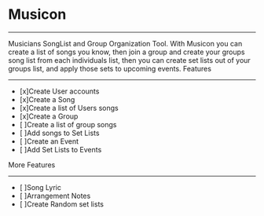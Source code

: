 # Musicon
___
Musicians SongList and Group Organization Tool.
With Musicon you can create a list of songs you know, then join a group and create your groups song list from each individuals list, then you can create set lists out of your groups list, and apply those sets to upcoming events.
Features
___

- [x]Create User accounts
- [x]Create a Song
- [x]Create a list of Users songs
- [x]Create a Group
- [ ]Create a list of group songs
- [ ]Add songs to Set Lists
- [ ]Create an Event
- [ ]Add Set Lists to Events

More Features
___

- [ ]Song Lyric
- [ ]Arrangement Notes
- [ ]Create Random set lists
